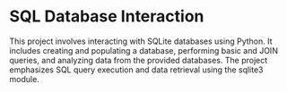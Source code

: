 # SQL Database Interaction
 This project involves interacting with SQLite databases using Python. It includes creating and populating a database, performing basic and JOIN queries, and analyzing data from the provided databases. The project emphasizes SQL query execution and data retrieval using the sqlite3 module.
